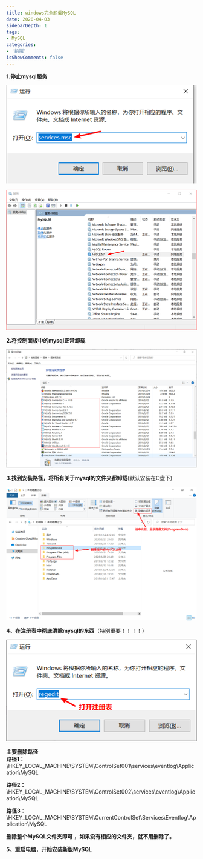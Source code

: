 ```yaml
---
title: windows完全卸载MySQL
date: 2020-04-03
sidebarDepth: 1
tags:
- MySQL
categories:
- '前端'
isShowComments: false
---
```


**1.停止mysql服务**

![停止mysql服务](./images/delMysql1.png)

<img src="./images/delMysql2.png" alt="停止mysql服务2" style="zoom:67%;" />

**2.将控制面板中的mysql正常卸载**

![将控制面板中的mysql正常卸载](./images/delMysql3.png)

**3.找到安装路径，将所有关于mysql的文件夹都卸载**(默认安装在C盘下)

![删除MySQL文件夹](./images/delMysql4.png)

 **4、在注册表中彻底清除mysql的东西**（特别重要！！！！）

![打开注册表](./images/delMysql5.png)

**主要删除路径**<br/>
**路径1：**\HKEY_LOCAL_MACHINE\SYSTEM\ControlSet001\services\eventlog\Application\MySQL

**路径2：**\HKEY_LOCAL_MACHINE\SYSTEM\ControlSet002\services\eventlog\Application\MySQL

**路径3：**\HKEY_LOCAL_MACHINE\SYSTEM\CurrentControlSet\Services\Eventlog\Application\MySQL

**删除整个MySQL文件夹即可**  ，**如果没有相应的文件夹，就不用删除了。**



**5、重启电脑，开始安装新版MySQL**















